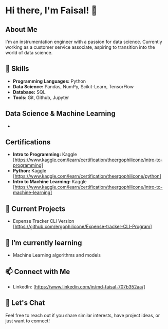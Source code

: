 # Hi there, I'm Faisal! 👋

## About Me
I'm an instrumentation engineer with a passion for data science. Currently working as a customer service associate, aspiring to transition into the world of data science.

## 🚀 Skills
- **Programming Languages:** Python
- **Data Science:** Pandas, NumPy, Scikit-Learn, TensorFlow
- **Database:** SQL
- **Tools:** Git, Github, Jupyter

## Data Science & Machine Learning
- 

## Certifications 
- **Intro to Programming:** Kaggle [https://www.kaggle.com/learn/certification/theergophilicone/intro-to-programming]
- **Python:** Kaggle [https://www.kaggle.com/learn/certification/theergophilicone/python]
- **Intro to Machine Learning:** Kaggle [https://www.kaggle.com/learn/certification/theergophilicone/intro-to-machine-learning]

## 🔭 Current Projects
- Expense Tracker CLI Version [https://github.com/ergophilicone/Expense-tracker-CLI-Program]

## 🌱 I’m currently learning
- Machine Learning algorithms and models

## 📫 Connect with Me
- LinkedIn: [https://www.linkedin.com/in/md-faisal-707b352aa/]

## 💬 Let's Chat
Feel free to reach out if you share similar interests, have project ideas, or just want to connect!

